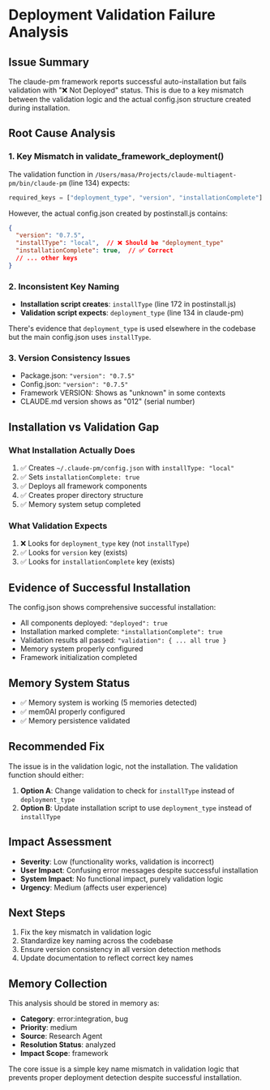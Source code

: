 # Deployment Validation Failure Analysis

## Issue Summary
The claude-pm framework reports successful auto-installation but fails validation with "❌ Not Deployed" status. This is due to a key mismatch between the validation logic and the actual config.json structure created during installation.

## Root Cause Analysis

### 1. **Key Mismatch in validate_framework_deployment()**
The validation function in `/Users/masa/Projects/claude-multiagent-pm/bin/claude-pm` (line 134) expects:
```javascript
required_keys = ["deployment_type", "version", "installationComplete"]
```

However, the actual config.json created by postinstall.js contains:
```json
{
  "version": "0.7.5",
  "installType": "local",  // ❌ Should be "deployment_type"
  "installationComplete": true,  // ✅ Correct
  // ... other keys
}
```

### 2. **Inconsistent Key Naming**
- **Installation script creates**: `installType` (line 172 in postinstall.js)
- **Validation script expects**: `deployment_type` (line 134 in claude-pm)

There's evidence that `deployment_type` is used elsewhere in the codebase but the main config.json uses `installType`.

### 3. **Version Consistency Issues**
- Package.json: `"version": "0.7.5"`
- Config.json: `"version": "0.7.5"`
- Framework VERSION: Shows as "unknown" in some contexts
- CLAUDE.md version shows as "012" (serial number)

## Installation vs Validation Gap

### What Installation Actually Does
1. ✅ Creates `~/.claude-pm/config.json` with `installType: "local"`
2. ✅ Sets `installationComplete: true`
3. ✅ Deploys all framework components
4. ✅ Creates proper directory structure
5. ✅ Memory system setup completed

### What Validation Expects
1. ❌ Looks for `deployment_type` key (not `installType`)
2. ✅ Looks for `version` key (exists)
3. ✅ Looks for `installationComplete` key (exists)

## Evidence of Successful Installation
The config.json shows comprehensive successful installation:
- All components deployed: `"deployed": true`
- Installation marked complete: `"installationComplete": true`
- Validation results all passed: `"validation": { ... all true }`
- Memory system properly configured
- Framework initialization completed

## Memory System Status
- ✅ Memory system is working (5 memories detected)
- ✅ mem0AI properly configured
- ✅ Memory persistence validated

## Recommended Fix
The issue is in the validation logic, not the installation. The validation function should either:

1. **Option A**: Change validation to check for `installType` instead of `deployment_type`
2. **Option B**: Update installation script to use `deployment_type` instead of `installType`

## Impact Assessment
- **Severity**: Low (functionality works, validation is incorrect)
- **User Impact**: Confusing error messages despite successful installation
- **System Impact**: No functional impact, purely validation logic
- **Urgency**: Medium (affects user experience)

## Next Steps
1. Fix the key mismatch in validation logic
2. Standardize key naming across the codebase
3. Ensure version consistency in all version detection methods
4. Update documentation to reflect correct key names

## Memory Collection
This analysis should be stored in memory as:
- **Category**: error:integration, bug
- **Priority**: medium
- **Source**: Research Agent
- **Resolution Status**: analyzed
- **Impact Scope**: framework

The core issue is a simple key name mismatch in validation logic that prevents proper deployment detection despite successful installation.